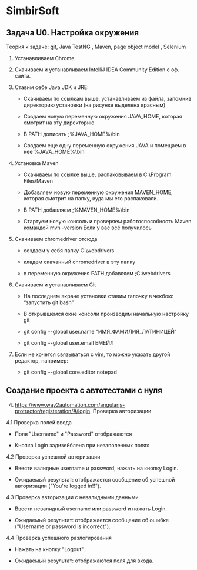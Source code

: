 # SimbirSoft

## Задача U0. Настройка окружения

Теория к задаче: git, Java TestNG , Maven, page object model , Selenium

1. Устанавливаем Chrome.
    
2. Скачиваем и устанавливаем IntelliJ IDEA Community Edition с оф. сайта.
    
3. Ставим себе Java JDK и JRE:
    
    - Скачиваем по ссылкам выше, устанавливаем из файла, запомнив директорию установки (на рисунке выделена красным) 
    
    - Создаем новую переменную окружения JAVA_HOME, которая смотрит на эту директорию
    
    - В PATH дописать ;%JAVA_HOME%\bin
            
    - Создаем еще одну переменную окружения JAVA и помещаем в нее %JAVA_HOME%\bin
        
4. Установка Maven
    
    - Скачиваем по ссылке выше, распаковываем в C:\Program Files\Maven
            
    - Добавляем новую переменную окружения MAVEN_HOME, которая смотрит на папку, куда мы его распаковали.
            
    - В PATH добавляем ;%MAVEN_HOME%\bin
            
    - Стартуем новую консоль и проверяем работоспособность Maven командой mvn -version Если у вас всё получилось
        
5. Скачиваем chromedriver отсюда
    
    - создаем у себя папку C:\webdrivers
            
    - кладем скачанный chromedriver в эту папку
            
    - в переменную окружения PATH добавляем ;C:\webdrivers
        
6. Скачиваем и устанавливаем Git
      
    - На последнем экране установки ставим галочку в чекбокс “запустить git bash”
            
    - В открывшемся окне консоли производим начальную настройку git
            
    - git config --global user.name "ИМЯ_ФАМИЛИЯ_ЛАТИНИЦЕЙ"
               
    - git config --global user.email ЕМЕЙЛ
           
3. Если не хочется связываться с vim, то можно указать другой редактор, например:
    
    - git config --global core.editor notepad
              

## Создание проекта с автотестами с нуля

4. https://www.way2automation.com/angularjs-protractor/registeration/#/login. Проверка авторизации

4.1 Проверка полей ввода

- Поля "Username" и "Password" отображаются

- Кнопка Login задизейблена при незаполенных полях

4.2 Проверка успешной авторизации

- Ввести валидные username и password, нажать на кнопку Login.

- Ожидаемый результат: отображается сообщение об успешной авторизации ("You're logged in!!").
  
4.3 Проверка авторизации с невалидными данными

- Ввести невалидный username или password и нажать Login.

- Ожидаемый результат: отображается сообщение об ошибке ("Username or password is incorrect").

4.4 Проверка успешного разлогирования
 
- Нажать на кнопку "Logout".

- Ожидаемый результат: отображаются поля для входа.